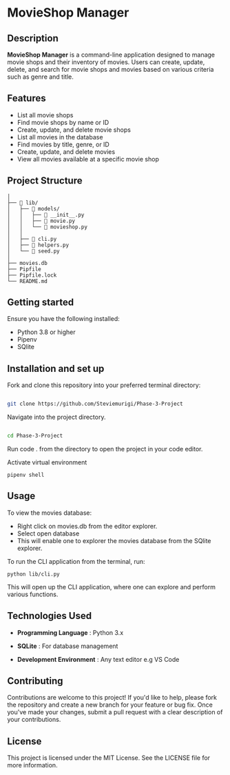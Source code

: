 # MovieShop Manager

## Description

**MovieShop Manager** is a command-line application designed to manage movie shops and their inventory of movies. Users can create, update, delete, and search for movie shops and movies based on various criteria such as genre and title.

## Features

- List all movie shops
- Find movie shops by name or ID
- Create, update, and delete movie shops
- List all movies in the database
- Find movies by title, genre, or ID
- Create, update, and delete movies
- View all movies available at a specific movie shop

## Project Structure

```
│
├── 📂 lib/                   
│   ├── 📂 models/
│   │   ├── 📄 __init__.py            
│   │   ├── 📄 movie.py
│   │   └── 📄 movieshop.py            
│   │   
│   ├── 📄 cli.py   
│   ├── 📄 helpers.py
│   └── 📄 seed.py
│      
├── movies.db                 
├── Pipfile
├── Pipfile.lock
└── README.md                

```

## Getting started

Ensure you have the following installed:

- Python 3.8 or higher
- Pipenv 
- SQlite

## Installation and set up

Fork and clone this repository into your preferred terminal directory:

```bash

git clone https://github.com/Steviemurigi/Phase-3-Project

```

Navigate into the project directory.

```bash

cd Phase-3-Project

```

Run code . from the directory to open the project in your code editor.

Activate virtual environment

```
pipenv shell

```
## Usage

To view the movies database:

- Right click on movies.db from the editor explorer.
- Select open database
- This will enable one to explorer the movies database from the SQlite explorer.

To run the CLI application from the terminal, run:

```
python lib/cli.py

```

This will open up the CLI application, where one can explore and perform various functions.

## Technologies Used

- **Programming Language** : Python 3.x

- **SQLite** : For database management

- **Development Environment** : Any text editor e.g VS Code

## Contributing

Contributions are welcome to this project! If you'd like to help, please fork the repository and create a new branch for your feature or bug fix. Once you've made your changes, submit a pull request with a clear description of your contributions.

## License

This project is licensed under the MIT License. See the LICENSE file for more information.



